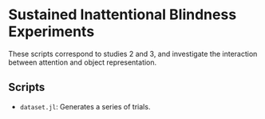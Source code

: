 # Sustained Inattentional Blindness Experiments

These scripts correspond to studies 2 and 3, and investigate the interaction between attention and object representation.

## Scripts

- `dataset.jl`: Generates a series of trials.
